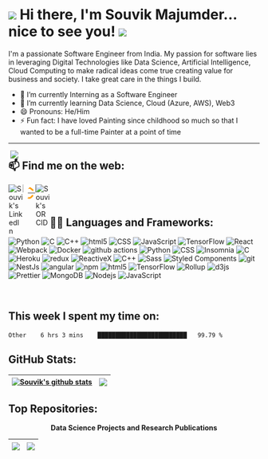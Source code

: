# <img src="https://user-images.githubusercontent.com/86871718/161140687-a001991c-2804-4a42-9ecb-2a5bc96ddaf5.gif" width="30px">  Hi there, I'm Souvik Majumder... nice to see you! <img src="https://user-images.githubusercontent.com/86871718/161139862-048ac7a9-9731-4b2e-abba-165538b42917.gif" width="30px">

I'm a passionate Software Engineer from India. My passion for software lies in leveraging Digital Technologies like Data Science, Artificial Intelligence, Cloud Computing to make radical ideas come true creating value for business and society. I take great care in the things I build.

<!--
I am also an open-source enthusiast and maintainer. i learned a lot from the open-source community and i love how collaboration and knowledge sharing happened through open-source.
-->

<!--
**souvikmajumder26/souvikmajumder26** is a ✨ _special_ ✨ repository because its `README.md` (this file) appears on your GitHub profile.

Here are some ideas to get you started:
-->

- 🔭 I’m currently Interning as a Software Engineer
- 🌱 I’m currently learning Data Science, Cloud (Azure, AWS), Web3
- 😄 Pronouns: He/Him
- ⚡ Fun fact: I have loved Painting since childhood so much so that I wanted to be a full-time Painter at a point of time
<!-- - 👯 I’m looking to collaborate on ...
- 🤔 I’m looking for help with ...
- 💬 Ask me about ...
- 📫 How to reach me: ... -->

----

<img align="right" width=500px src="https://user-images.githubusercontent.com/86871718/161144780-7411dd95-2bed-4519-a663-1959dc926f89.gif" />

## 📫 Find me on the web:

<img align="left" width="1px" src="https://user-images.githubusercontent.com/86871718/161148942-53861b51-a84c-4b93-990a-f75c2a3d5948.svg" />

<a href="https://www.linkedin.com/in/souvik-majumder-51b7881ba/" target="_blank">
  <img align="left" alt="Souvik's LinkedIn" width="28px" src="https://raw.githubusercontent.com/peterthehan/peterthehan/master/assets/linkedin.svg" />
</a>

<img align="left" width="1px" src="https://user-images.githubusercontent.com/86871718/161148942-53861b51-a84c-4b93-990a-f75c2a3d5948.svg" />

<a href="https://leetcode.com/Souvik_Majumder/" target="_blank">
  <img align="left" alt="Souvik's LeetCode" width="24px" src="https://github.com/souvikmajumder26/souvikmajumder26/blob/main/LeetCode_logo_white.svg" />
</a>

<img align="left" width="1px" src="https://user-images.githubusercontent.com/86871718/161148942-53861b51-a84c-4b93-990a-f75c2a3d5948.svg" />

<a href="https://orcid.org/0000-0002-2382-7401" target="_blank">
  <img align="left" alt="Souvik's ORCID" width="28px" src="https://upload.wikimedia.org/wikipedia/commons/0/06/ORCID_iD.svg" />
</a>

<br />
<br />

## 👨‍💻 Languages and Frameworks:

<!-- Using vector logos from https://www.vectorlogo.zone/ -->
<!-- img.shields.io -->

<p>
  
  <img alt="Python" src="https://img.shields.io/badge/-Python-1a73e8?style=flat-square&logo=python&logoColor=black" height="25" />
  <img alt="C" src="https://img.shields.io/badge/-C%20Programming-311C87?style=flat-square&logo=c&logoColor=black" height="25" />
  <img alt="C++" src="https://img.shields.io/badge/-C++-E10098?style=flat-square&logo=cplusplus&logoColor=black" height="25" />
  <img alt="html5" src="https://img.shields.io/badge/-HTML5-E34F26?style=flat-square&logo=html5&logoColor=black" height="25" />
  <img alt="CSS" src="https://img.shields.io/badge/-CSS-007ACC?style=flat-square&logo=css3&logoColor=black" height="25" />
  <img alt="JavaScript" src="https://img.shields.io/badge/-JavaScript-yellow?style=flat-square&logo=javascript&logoColor=black" height="25" />
  <img alt="TensorFlow" src="https://img.shields.io/badge/-TensorFlow-FB542B?style=flat-square&logo=tensorflow&logoColor=black" height="25" />

  <img alt="React" src="https://img.shields.io/badge/-React-45b8d8?style=flat-square&logo=react&logoColor=black" height="25" />
  <img alt="Webpack" src="https://img.shields.io/badge/-Webpack-8DD6F9?style=flat-square&logo=webpack&logoColor=white" height="25" /> 
  <img alt="Docker" src="https://img.shields.io/badge/-Docker-46a2f1?style=flat-square&logo=docker&logoColor=white" height="25" />
  <img alt="github actions" src="https://img.shields.io/badge/-Github_Actions-2088FF?style=flat-square&logo=github-actions&logoColor=white" height="25" />

  <img alt="Python" src="https://img.shields.io/badge/-Python-1a73e8?style=flat-square&logo=python&logoColor=black" height="25" />

  <img alt="CSS" src="https://img.shields.io/badge/-CSS-007ACC?style=flat-square&logo=css3&logoColor=black" height="25" />
  <img alt="Insomnia" src="https://img.shields.io/badge/-Insomnia-5849BE?style=flat-square&logo=insomnia&logoColor=white" height="25" />
  <img alt="C" src="https://img.shields.io/badge/-C%20(programming%20language)-311C87?style=flat-square&logo=c&logoColor=black" height="25" />

  <img alt="Heroku" src="https://img.shields.io/badge/-Heroku-430098?style=flat-square&logo=heroku&logoColor=white" height="25" />

  <img alt="redux" src="https://img.shields.io/badge/-Redux-764ABC?style=flat-square&logo=redux&logoColor=white" height="25" />
  <img alt="ReactiveX" src="https://img.shields.io/badge/-RxJs-B7178C?style=flat-square&logo=reactivex&logoColor=black" height="25" />
  <img alt="C++" src="https://img.shields.io/badge/-C++-E10098?style=flat-square&logo=cplusplus&logoColor=black" height="25" />
  <img alt="Sass" src="https://img.shields.io/badge/-Sass-CC6699?style=flat-square&logo=sass&logoColor=white" height="25" />
  <img alt="Styled Components" src="https://img.shields.io/badge/-Styled_Components-db7092?style=flat-square&logo=styled-components&logoColor=white" height="25" />

  <img alt="git" src="https://img.shields.io/badge/-Git-F05032?style=flat-square&logo=git&logoColor=black" height="25" />

  <img alt="NestJs" src="https://img.shields.io/badge/-NestJs-ea2845?style=flat-square&logo=nestjs&logoColor=white" height="25" />
  <img alt="angular" src="https://img.shields.io/badge/-Angular-DD0031?style=flat-square&logo=angular&logoColor=white" height="25" />
  <img alt="npm" src="https://img.shields.io/badge/-NPM-CB3837?style=flat-square&logo=npm&logoColor=white" height="25" />

  <img alt="html5" src="https://img.shields.io/badge/-HTML5-E34F26?style=flat-square&logo=html5&logoColor=black" height="25" />

  <img alt="TensorFlow" src="https://img.shields.io/badge/-TensorFlow-FB542B?style=flat-square&logo=tensorflow&logoColor=black" height="25" />
  <img alt="Rollup" src="https://img.shields.io/badge/-Rollup-EC4A3F?style=flat-square&logo=rollup.js&logoColor=white" height="25" />
  <img alt="d3js" src="https://img.shields.io/badge/-D3.js-F9A03C?style=flat-square&logo=d3.js&logoColor=white" height="25" />
  <img alt="Prettier" src="https://img.shields.io/badge/-Prettier-F7B93E?style=flat-square&logo=prettier&logoColor=black" height="25" />
  <img alt="MongoDB" src="https://img.shields.io/badge/-MongoDB-13aa52?style=flat-square&logo=mongodb&logoColor=black" height="25" />
  <img alt="Nodejs" src="https://img.shields.io/badge/-Nodejs-43853d?style=flat-square&logo=Node.js&logoColor=black" height="25" />
  
  <img alt="JavaScript" src="https://img.shields.io/badge/-JavaScript-yellow?style=flat-square&logo=javascript&logoColor=black" height="25" />

</p>

<br />

## This week I spent my time on:
<!--START_SECTION:waka-->

```text
Other    6 hrs 3 mins    █████████████████████████   99.79 %
```

<!--END_SECTION:waka-->

<!--
if you like what i do, maybe consider buying me a coffee/tea 🥺👉👈

<a href="https://www.buymeacoffee.com/abhisheknaiidu" target="_blank"><img src="https://cdn.buymeacoffee.com/buttons/v2/default-red.png" alt="Buy Me A Coffee" width="150" ></a>
-->


## GitHub Stats:

|<a href="https://github-readme-stats.vercel.app/api?username=souvikmajumder26&show_icons=true&include_all_commits=true&theme=swift&hide_border=true"><img align="center" src="https://github-readme-stats.vercel.app/api?username=souvikmajumder26&show_icons=true&include_all_commits=true&theme=swift&hide_border=true" alt="Souvik's github stats" /></a>|<a href="https://github-readme-stats.vercel.app/api/top-langs/?username=souvikmajumder26&layout=compact&theme=swift&hide_border=true"><img align="center" src="https://github-readme-stats.vercel.app/api/top-langs/?username=souvikmajumder26&layout=compact&theme=swift&hide_border=true" /></a>|
| ------------- | ------------- |


## Top Repositories:

<p align=center><b>Data Science Projects and Research Publications</b></p>

|<a href="https://github.com/souvikmajumder26/Any-Face-Clustering"><img align="center" src="https://github-readme-stats.vercel.app/api/pin/?username=souvikmajumder26&repo=Any-Face-Clustering&theme=swift" /></a>|<a href="https://github.com/souvikmajumder26/ECG-Ensemble-XGBoost"><img align="center" src="https://github-readme-stats.vercel.app/api/pin/?username=souvikmajumder26&repo=ECG-Ensemble-XGBoost&theme=swift" /></a>|
| ------------- | ------------- |

<br />
